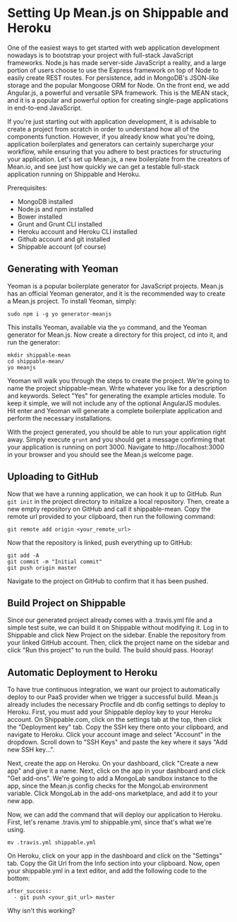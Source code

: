 # Setting Up Mean.js on Shippable and Heroku

One of the easiest ways to get started with web application development nowadays is to bootstrap your project with full-stack JavaScript frameworks. Node.js has made server-side JavaScript a reality, and a large portion of users choose to use the Express framework on top of Node to easily create REST routes. For persistence, add in MongoDB's JSON-like storage and the popular Mongoose ORM for Node. On the front end, we add Angular.js, a powerful and versatile SPA framework. This is the MEAN stack, and it is a popular and powerful option for creating single-page applications in end-to-end JavaScript.

If you're just starting out with application development, it is advisable to create a project from scratch in order to understand how all of the components function. However, if you already know what you're doing, application boilerplates and generators can certainly supercharge your workflow, while ensuring that you adhere to best practices for structuring your application. Let's set up Mean.js, a new boilerplate from the creators of Mean.io, and see just how quickly we can get a testable full-stack application running on Shippable and Heroku.

Prerequisites:

* MongoDB installed
* Node.js and npm installed
* Bower installed
* Grunt and Grunt CLI installed
* Heroku account and Heroku CLI installed
* Github account and git installed
* Shippable account  (of course)

## Generating with Yeoman

Yeoman is a popular boilerplate generator for JavaScript projects. Mean.js has an official Yeoman generator, and it is the recommended way to create a Mean.js project. To install Yeoman, simply:

    sudo npm i -g yo generator-meanjs

This installs Yeoman, available via the `yo` command, and the Yeoman generator for Mean.js. Now create a directory for this project, cd into it, and run the generator:

    mkdir shippable-mean
    cd shippable-mean/
    yo meanjs

Yeoman will walk you through the steps to create the project. We're going to name the project shippable-mean. Write whatever you like for a description and keywords. Select "Yes" for generating the example articles module. To keep it simple, we will not include any of the optional AngularJS modules. Hit enter and Yeoman will generate a complete boilerplate application and perform the necessary installations.

With the project generated, you should be able to run your application right away. Simply execute `grunt` and you should get a message confirming that your application is running on port 3000. Navigate to http://localhost:3000 in your browser and you should see the Mean.js welcome page.

## Uploading to GitHub

Now that we have a running application, we can hook it up to GitHub. Run `git init` in the project directory to initalize a local repository. Then, create a new empty repository on GitHub and call it shippable-mean. Copy the remote url provided to your clipboard, then run the following command:

    git remote add origin <your_remote_url>

Now that the repository is linked, push everything up to GitHub:

    git add -A
    git commit -m "Initial commit"
    git push origin master

Navigate to the project on GitHub to confirm that it has been pushed.

## Build Project on Shippable

Since our generated project already comes with a .travis.yml file and a simple test suite, we can build it on Shippable without modifying it. Log in to Shippable and click New Project on the sidebar. Enable the repository from your linked GitHub account. Then, click the project name on the sidebar and click "Run this project" to run the build. The build should pass. Hooray!

## Automatic Deployment to Heroku

To have true continuous integration, we want our project to automatically deploy to our PaaS provider when we trigger a successful build. Mean.js already includes the necessary Procfile and db config settings to deploy to Heroku. First, you must add your Shippable deploy key to your Heroku account. On Shippable.com, click on the settings tab at the top, then click the "Deployment key" tab. Copy the SSH key there onto your clipboard, and navigate to Heroku. Click your account image and select "Account" in the dropdown. Scroll down to "SSH Keys" and paste the key where it says "Add new SSH key...".

Next, create the app on Heroku. On your dashboard, click "Create a new app" and give it a name. Next, click on the app in your dashboard and click "Get add-ons". We're going to add a MongoLab sandbox instance to the app, since the Mean.js config checks for the MongoLab environment variable. Click MongoLab in the add-ons marketplace, and add it to your new app.

Now, we can add the command that will deploy our application to Heroku. First, let's rename .travis.yml to shippable.yml, since that's what we're using.

    mv .travis.yml shippable.yml

On Heroku, click on your app in the dashboard and click on the "Settings" tab. Copy the Git Url from the Info section into your clipboard. Now, open your shippable.yml in a text editor, and add the following code to the bottom:

    after_success:
      - git push <your_git_url> master

Why isn't this working?
